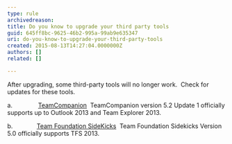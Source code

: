 ```yaml
---
type: rule
archivedreason: 
title: Do you know to upgrade your third party tools
guid: 645ff8bc-9625-46b2-995a-99ab9e635347
uri: do-you-know-to-upgrade-your-third-party-tools
created: 2015-08-13T14:27:04.0000000Z
authors: []
related: []

---
```


After upgrading, some third-party tools will no longer work.  Check for updates for these tools.

<!--endintro-->

a.               [TeamCompanion](http&#58;//www.teamcompanion.com/download/)  
TeamCompanion version 5.2 Update 1 officially supports up to Outlook 2013 and Team Explorer 2013.

b.              [Team Foundation SideKicks](http&#58;//www.attrice.info/cm/tfs/)  
Team Foundation Sidekicks Version 5.0 officially supports TFS 2013.
